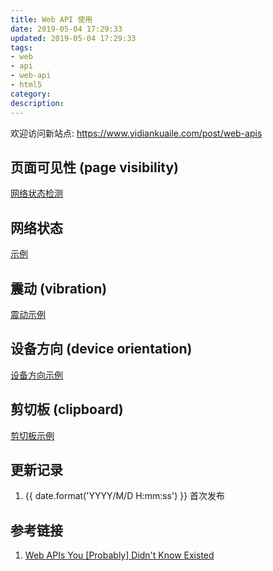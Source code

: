 ```yaml
---
title: Web API 使用
date: 2019-05-04 17:29:33
updated: 2019-05-04 17:29:33
tags:
- web
- api
- web-api
- html5
category:
description:
---
```


欢迎访问新站点: <https://www.yidiankuaile.com/post/web-apis>
## 页面可见性 (page visibility)

<a href="https://lidong.me/sandbox/web-api/networkstatus.html" target="_blank">网络状态检测</a>

## 网络状态

<a href="https://lidong.me/sandbox/web-api/pagevisibility.html" target="_blank">示例</a>

## 震动 (vibration)

<a href="https://lidong.me/sandbox/web-api/vibration.html" target="_blank">震动示例</a>

## 设备方向 (device orientation)

<a href="https://lidong.me/sandbox/web-api/deviceorientation.html" target="_blank">设备方向示例</a>

## 剪切板 (clipboard)

<a href="https://lidong.me/sandbox/web-api/clipboard.html" target="_blank">剪切板示例</a>

## 更新记录

1. {{ date.format('YYYY/M/D H:mm:ss') }} 首次发布

## 参考链接

1. [Web APIs You [Probably] Didn't Know Existed](http://youtu.be/EZpdEljk5dY)
